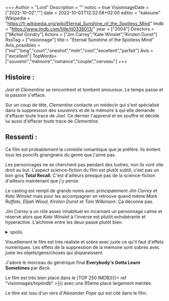 +++
Author = "Lord"
Description = ""
notoc = true
VisionnageDate = ["2022-10-02",""]
date = 2022-10-03T12:32:58+02:00
editor = "kakoune"
Wikipedia = "https://fr.wikipedia.org/wiki/Eternal_Sunshine_of_the_Spotless_Mind"
Imdb = "https://www.imdb.com/title/tt0338013/"
year = ["2004"]
Directors = ["Michel Gondry"]
Actors = ["Jim Carrey","Kate Winslet","Kirsten Dunst"]
RssTag = ["visionnage"]
title = "Eternal Sunshine of the Spotless Mind"
Avis_possibles = ["nul","long","court","oneshot","meh","cool","excellent","parfait"]
Avis = ["excellent"] 
TopWords=["souvenir","mémoire","romance","couple","cerveau"]
+++
## Histoire :
*Joel* et *Clementine* se rencontrent et tombent amoureux.
Le temps passe et la passion s'efface.

Sur un coup de tête, *Clementine* contacte un médecin qui s'est spécialisé dans la suppression des souvenirs et de la mémoire à qui elle demande d'effacer toute trace de *Joel*.
Ce dernier l'apprend et en souffre et décide lui aussi d'effacer toute trace de *Clementine*.

## Ressenti :
Ce film est probablement la comédie romantique que je préfère.
Ils évitent tous les poncifs gnangnans du genre que j'aime pas.

Les personnages ne se cherchent pas pendant des lustres, non ils vont vite droit au but.
L'aspect science-fiction du film est plutôt subtil, c'est pas un bon gros **Total Recall**.
C'est d'ailleurs presque pas de la science-fiction d'ailleurs maintenant que j'y pense.

Le casting est rempli de grands noms avec principalement *Jim Carrey* et *Kate Winslet* mais pour les accompagner on retrouve quand même *Mark Ruffalo*, *Elijah Wood*, *Kirsten Dunst* et *Tom Wilkinson*.
Ça déconne pas.

*Jim Carrey* a un rôle assez inhabituel en incarnant un personnage calme et réservé alors que *Kate Winslet* à l'inverse est plutôt exhubérante et hyperactive.
L'alchimie entre les deux passe plutôt bien.

<details><summary>spoils</summary>

J'aime beaucoup l'aspect boucle infini du film.
Contrairement à ce qui semblerait logique, le début du film n'est pas la première rencontre du couple mais au moins la seconde.
Le début a lieu à la Saint-Valentin de 2004 alors que plus tard on se rend compte que ce qui se passe est en 2003.

D'un certain point de vue le film est assez triste avec ces personnages qui ne s'aiment plus et se font du mal l'un à l'autre en se resettant la mémoire.
Mais d'un autre côté, ils se rencontrent à nouveau et recommencent à s'aimer de nouveau et revivent ces premiers instants magiques.
C'est vraiment un concept à la fois triste et super joyeux je trouve.
Un Sysiphe de l'amour.

Pour situer un peu la période de ce que l'on voit on peut se baser sur les cheveux de *Clementine*.
Visiblement leur première rencontre a lieu lors des cheveux bleux.
</details>

Visuellement le film est très réaliste et sobre avec juste ce qu'il faut d'effets numériques.
Les effets de la suppression de la mémoire sont sobres avec juste les objets/gens/choses qui disparaissent.

J'adore le morceau du générique final **Everybody's Gotta Learn Sometimes** par *Beck*.

Le film est très bien placé dans le [TOP 250 IMDB]({{< ref "visionnages/topimdb" >}}) avec une 95ème place largement méritée.

Le titre est issu d'un vers d'*Alexander Pope* qui est cité dans le film.
